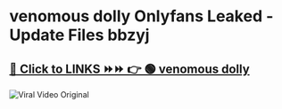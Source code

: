 
 # venomous dolly Onlyfans Leaked - Update Files bbzyj

## <h2><a href="https://clipsfans.com/venomous_dolly&ref=git">🔗 Click to LINKS ⏩⏩ 👉 🟢 venomous dolly </a></h2>

<a href="https://clipsfans.com/venomous_dolly&ref=git" rel="nofollow" data-target="animated-image.originalLink"><img src="https://i.ibb.co.com/xMMVF88/686577567.gif" alt="Viral Video Original" style="max-width: 100%; display: inline-block;" data-target="animated-image.originalImage"></a>

